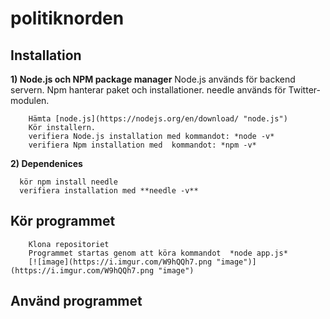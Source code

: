 # politiknorden

## Installation
**1) Node.js och NPM package manager**
	Node.js används för backend servern.
	Npm hanterar paket och installationer.
	needle används för Twitter-modulen.

		Hämta [node.js](https://nodejs.org/en/download/ "node.js")
		Kör installern.
		verifiera Node.js installation med kommandot: *node -v*
		verifiera Npm installation med  kommandot: *npm -v*
**2) Dependenices**

	  kör npm install needle
	  verifiera installation med **needle -v**
   
## Kör programmet

		Klona repositoriet
		Programmet startas genom att köra kommandot  *node app.js*
		[![image](https://i.imgur.com/W9hQQh7.png "image")](https://i.imgur.com/W9hQQh7.png "image")

## Använd programmet
